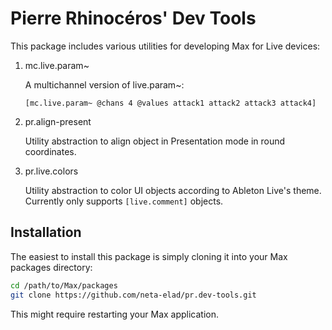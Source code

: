 # Pierre Rhinocéros' Dev Tools
This package includes various utilities for developing Max for Live devices:

1. mc.live.param~

    A multichannel version of live.param~:
    ```max
    [mc.live.param~ @chans 4 @values attack1 attack2 attack3 attack4]
    ```
1. pr.align-present

    Utility abstraction to align object in Presentation mode in round coordinates.
1. pr.live.colors

    Utility abstraction to color UI objects according to Ableton Live's theme.
    Currently only supports `[live.comment]` objects.

## Installation
The easiest to install this package is simply cloning it into your Max packages directory:
```sh
cd /path/to/Max/packages
git clone https://github.com/neta-elad/pr.dev-tools.git
```

This might require restarting your Max application.